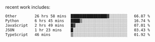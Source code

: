 
<!--<img width="1415" height="100" alt="blu" src="https://github.com/rdsilva01/rdsilva01/assets/101207588/deb060e5-d035-4f09-b511-e3f50605b207">-->

<!-- \> Enthusiastic about developing and building solutions <br>
\> Computer Science and Engineering @ UBI -->

<!-- <a href="https://www.rodrigosilva.live/">personal website</a> 🏁 -->

<!-- ![](https://komarev.com/ghpvc/?username=rdsilva01) -->

recent work includes:
<!--START_SECTION:waka-->

```txt
Other        26 hrs 58 mins  ████████████████▓░░░░░░░░   66.87 %
Python       6 hrs 45 mins   ████▒░░░░░░░░░░░░░░░░░░░░   16.74 %
JavaScript   2 hrs 49 mins   █▓░░░░░░░░░░░░░░░░░░░░░░░   07.01 %
JSON         1 hr 23 mins    █░░░░░░░░░░░░░░░░░░░░░░░░   03.43 %
TypeScript   46 mins         ▒░░░░░░░░░░░░░░░░░░░░░░░░   01.92 %
```

<!--END_SECTION:waka-->

